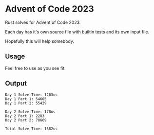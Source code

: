 
# Advent of Code 2023

Rust solves for Advent of Code 2023.

Each day has it's own source file with builtin tests and its own input file.

Hopefully this will help somebody.

## Usage
Feel free to use as you see fit.

## Output
```
Day 1 Solve Time: 1203us
Day 1 Part 1: 54605
Day 1 Part 2: 55429

Day 2 Solve Time: 178us
Day 2 Part 1: 2283
Day 2 Part 2: 78669

Total Solve Time: 1382us
```